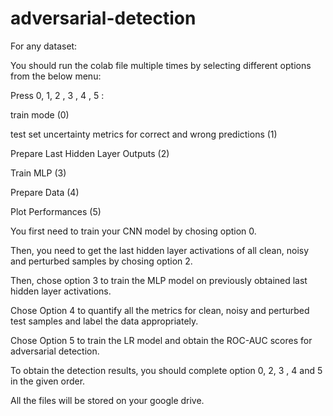 # adversarial-detection

For any dataset:

You should run the colab file multiple times by selecting different options from the below menu:

Press 0, 1, 2 , 3 , 4 , 5 :

train mode (0)

test set uncertainty metrics for correct and wrong predictions (1)

Prepare Last Hidden Layer Outputs (2)

Train MLP (3)

Prepare Data (4)

Plot Performances (5)


You first need to train your CNN model by chosing option 0.

Then, you need to get the last hidden layer activations of all clean, noisy and perturbed samples by chosing option 2.

Then, chose option 3 to train the MLP model on previously obtained last hidden layer activations.

Chose Option 4 to quantify all the metrics for clean, noisy and perturbed test samples and label the data appropriately.

Chose Option 5 to train the LR model and obtain the ROC-AUC scores for adversarial detection.

To obtain the detection results, you should complete option 0, 2, 3 , 4 and 5 in the given order.

All the files will be stored on your google drive. 
